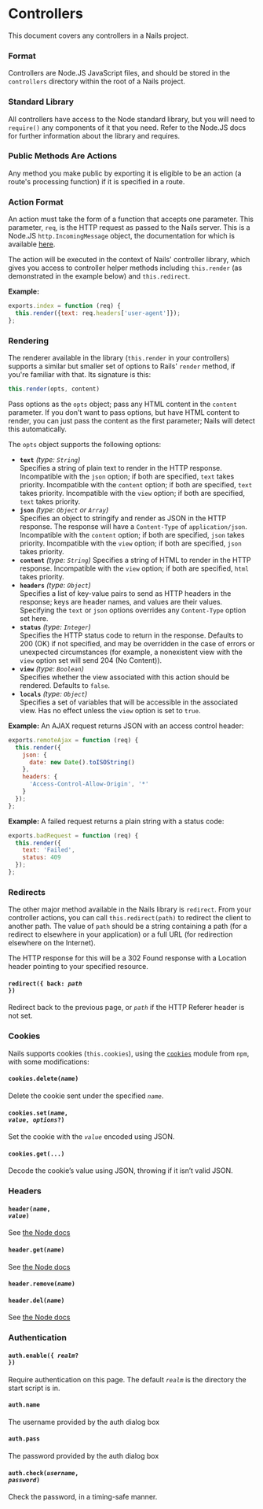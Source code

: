 # Controllers
This document covers any controllers in a Nails project.

### Format
Controllers are Node.JS JavaScript files, and should be stored in the `controllers` directory within the root of a Nails project.

### Standard Library
All controllers have access to the Node standard library, but you will need to `require()` any components of it that you need. Refer to the Node.JS docs for further information about the library and requires.

### Public Methods Are Actions
Any method you make public by exporting it is eligible to be an action (a route's processing function) if it is specified in a route.

### Action Format
An action must take the form of a function that accepts one parameter. This parameter, `req`, is the HTTP request as passed to the Nails server. This is a Node.JS `http.IncomingMessage` object, the documentation for which is available
[here](https://nodejs.org/api/http.html#http_class_http_incomingmessage).

The action will be executed in the context of Nails' controller library, which gives you access to controller helper
methods including `this.render` (as demonstrated in the example below) and `this.redirect`.

**Example:**
```js
exports.index = function (req) {
  this.render({text: req.headers['user-agent']});
};
```

### Rendering
The renderer available in the library (`this.render` in your controllers) supports a similar but smaller set of options
to Rails' `render` method, if you're familiar with that. Its signature is this:

```js
this.render(opts, content)
```

Pass options as the `opts` object; pass any HTML content in the `content` parameter. If you don't want to pass options,
but have HTML content to render, you can just pass the content as the first parameter; Nails will detect this
automatically.

The `opts` object supports the following options:

 - **`text`** *(type: `String`)*  
   Specifies a string of plain text to render in the HTTP response. Incompatible with the `json` option; if both are
   specified, `text` takes priority. Incompatible with the `content` option; if both are specified, `text` takes
   priority. Incompatible with the `view` option; if both are specified, `text` takes priority.
 - **`json`** *(type: `Object` or `Array`)*  
   Specifies an object to stringify and render as JSON in the HTTP response. The response will have a `Content-Type` of
   `application/json`. Incompatible with the `content` option; if both are specified, `json` takes priority.
   Incompatible with the `view` option; if both are specified, `json` takes priority.
 - **`content`** *(type: `String`)*
   Specifies a string of HTML to render in the HTTP response. Incompatible with the `view` option; if both are
   specified, `html` takes priority.
 - **`headers`** *(type: `Object`)*  
   Specifies a list of key-value pairs to send as HTTP headers in the response; keys are header names, and values are
   their values. Specifying the `text` or `json` options overrides any `Content-Type` option set here.
 - **`status`** *(type: `Integer`)*  
   Specifies the HTTP status code to return in the response. Defaults to 200 (OK) if not specified, and may be
   overridden in the case of errors or unexpected circumstances (for example, a nonexistent view with the `view` option
   set will send 204 (No Content)).
 - **`view`** *(type: `Boolean`)*  
   Specifies whether the view associated with this action should be rendered. Defaults to `false`.
 - **`locals`** *(type: `Object`)*  
   Specifies a set of variables that will be accessible in the associated view. Has no effect unless the `view` option
   is set to `true`.

**Example:** An AJAX request returns JSON with an access control header:
```js
exports.remoteAjax = function (req) {
  this.render({
    json: {
      date: new Date().toISOString()
    },
    headers: {
      'Access-Control-Allow-Origin', '*'
    }
  });
};
```

**Example:** A failed request returns a plain string with a status code:
```js
exports.badRequest = function (req) {
  this.render({
    text: 'Failed',
    status: 409
  });
};
```

### Redirects
The other major method available in the Nails library is `redirect`. From your controller actions, you can call
`this.redirect(path)` to redirect the client to another path. The value of `path` should be a string containing a path
(for a redirect to elsewhere in your application) or a full URL (for redirection elsewhere on the Internet).

The HTTP response for this will be a 302 Found response with a Location header pointing to your specified resource.

#### <code>redirect({ back: *path* })</code>
Redirect back to the previous page, or *`path`* if the HTTP Referer header is not set.

### Cookies
Nails supports cookies (`this.cookies`), using the [`cookies`](https://github.com/pillarjs/cookies) module from `npm`, with some modifications:

#### <code>cookies.delete(*name*)</code>
Delete the cookie sent under the specified *`name`*.

#### <code>cookies.set(*name*, *value*, *options*?)</code>
Set the cookie with the *`value`* encoded using JSON.

#### <code>cookies.get(...)</code>
Decode the cookie’s value using JSON, throwing if it isn’t valid JSON.

### Headers

#### <code>header(*name*, *value*)</code>
See [the Node docs](http://devdocs.io/node~6_lts/http#http_response_setheader_name_value)

#### <code>header.get(*name*)</code>
See [the Node docs](http://devdocs.io/node~6_lts/http#http_response_getheader_name)

#### <code>header.remove(*name*)</code>
#### <code>header.del(*name*)</code>
See [the Node docs](http://devdocs.io/node~6_lts/http#http_response_removeheader_name)

### Authentication

#### <code>auth.enable({ *realm*? })</code>
Require authentication on this page. The default *`realm`* is the directory the start script is in.

#### `auth.name`
The username provided by the auth dialog box

#### `auth.pass`
The password provided by the auth dialog box

#### <code>auth.check(*username*, *password*)</code>
Check the password, in a timing-safe manner.
